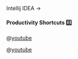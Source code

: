 <link rel="stylesheet" href="{{baseUrl}}/css/textbook.css">

<div class="website-content">

<div id="path">Intellij IDEA → </div>

<div id="title">

#### Productivity Shortcuts :three:

</div>

<div id="body">

<div v-closeable alt="video: Intellij shortcuts">

@[youtube](KsVWdGOnHZU)

@[youtube](EvXpgL2iho4)


</div>

</div>

<div id="extras">
</div>

</div>
